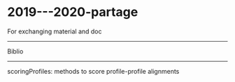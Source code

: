 # 2019---2020-partage
For exchanging material and doc


**** 
Biblio
****

scoringProfiles: methods to score profile-profile alignments
